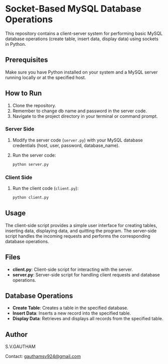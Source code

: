 # Socket-Based MySQL Database Operations

This repository contains a client-server system for performing basic MySQL database operations (create table, insert data, display data) using sockets in Python.

## Prerequisites

Make sure you have Python installed on your system and a MySQL server running locally or at the specified host.

## How to Run

1. Clone the repository.
2. Remember to change db name and password in the server code.
3. Navigate to the project directory in your terminal or command prompt.

### Server Side

1. Modify the server code (`server.py`) with your MySQL database credentials (host, user, password, database_name).
2. Run the server code:

    ```sh
    python server.py
    ```

### Client Side

1. Run the client code (`client.py`):

    ```sh
    python client.py
    ```

## Usage

The client-side script provides a simple user interface for creating tables, inserting data, displaying data, and quitting the program. The server-side script handles the incoming requests and performs the corresponding database operations.

## Files

- **client.py**: Client-side script for interacting with the server.
- **server.py**: Server-side script for handling client requests and database operations.

## Database Operations

- **Create Table**: Creates a table in the specified database.
- **Insert Data**: Inserts a new record into the specified table.
- **Display Data**: Retrieves and displays all records from the specified table.

## Author

S.V.GAUTHAM

Contact: gauthamsv924@gmail.com

